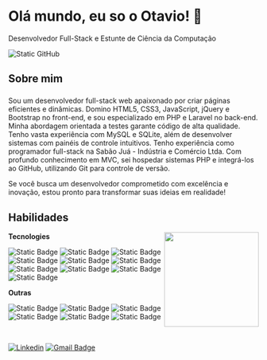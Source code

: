 <div align="left">
  <h1>Olá mundo, eu so o Otavio! 👋</h1>
  <p>Desenvolvedor Full-Stack e Estunte de Ciência da Computação</p>
  <img src="https://img.shields.io/static/v1?label=Overview&message=Otavio&color=f8efd4&style=for-the-badge&logo=GitHub" alt="Static GitHub">
</div>

## Sobre mim

###
Sou um desenvolvedor full-stack web apaixonado por criar páginas eficientes e dinâmicas. Domino HTML5, CSS3, JavaScript, jQuery e Bootstrap no front-end, e sou especializado em PHP e Laravel no back-end. Minha abordagem orientada a testes garante código de alta qualidade. Tenho vasta experiência com MySQL e SQLite, além de desenvolver sistemas com painéis de controle intuitivos. Tenho experiência como programador full-stack na Sabão Juá - Indústria e Comércio Ltda. Com profundo conhecimento em MVC, sei hospedar sistemas PHP e integrá-los ao GitHub, utilizando Git para controle de versão.

Se você busca um desenvolvedor comprometido com excelência e inovação, estou pronto para transformar suas ideias em realidade!
  
## Habilidades

<img align="right" margin-top="50em" height="190em" src="https://github-readme-stats.vercel.app/api/top-langs/?username=Otavio-Ferreira&layout=compact&langs_count=16&theme=great-gatsby"/>

**Tecnologies**

![Static Badge](https://img.shields.io/badge/-HTML5-100000?style=flat&logo=html5&color=000)
![Static Badge](https://img.shields.io/badge/-CSS3-100000?style=flat&logo=css3&color=000)
![Static Badge](https://img.shields.io/badge/-JavaScript-100000?style=flat&logo=javascript&color=000)
![Static Badge](https://img.shields.io/badge/-JQuery-100000?style=flat&logo=jquery&color=000)
![Static Badge](https://img.shields.io/badge/-Bootstrap-100000?style=flat&logo=bootstrap&color=000)
![Static Badge](https://img.shields.io/badge/-PHP-100000?style=flat&logo=php&color=000)
![Static Badge](https://img.shields.io/badge/-Laravel-100000?style=flat&logo=laravel&color=000)
![Static Badge](https://img.shields.io/badge/-MySql-100000?style=flat&logo=mysql&color=000)
![Static Badge](https://img.shields.io/badge/-Sqlite-100000?style=flat&logo=sqlite&color=000)
![Static Badge](https://img.shields.io/badge/-Micropython-100000?style=flat&logo=micropython&color=000)

**Outras**

![Static Badge](https://img.shields.io/badge/-Git-100000?style=flat&logo=gitl&color=000)
![Static Badge](https://img.shields.io/badge/-Github-100000?style=flat&logo=github&color=000)
![Static Badge](https://img.shields.io/badge/-Figma-100000?style=flat&logo=figma&color=000)
![Static Badge](https://img.shields.io/badge/-Insomnia-100000?style=flat&logo=Insomnia&color=000)
![Static Badge](https://img.shields.io/badge/-Postman-100000?style=flat&logo=Postman&color=000)
![Static Badge](https://img.shields.io/badge/-PhpMyAdmin-100000?style=flat&logo=phpmyadmin&color=000)
  
<br/>

[![Linkedin](https://img.shields.io/badge/-Otavio%20Ferreira-blue?style=flat-square&logo=Linkedin&color=000&link=https://www.linkedin.com/in/otavio-ferreira-30580b240)](https://www.linkedin.com/in/otavio-ferreira-30580b240)
[![Gmail Badge](https://img.shields.io/badge/-otavioferreira4343@email.com-006bed?style=flat-square&logo=Gmail&color=000&link=mailto:otavioferreira4343@gmail.com)](mailto:otavioferreira4343@gmail.com)
